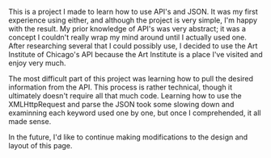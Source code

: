 This is a project I made to learn how to use API's and JSON. It was my first experience using either, and although the project is very simple, I'm happy with the result. My prior knowledge of API's was very abstract; it was a concept I couldn't really wrap my mind around until I actually used one. After researching several that I could possibly use, I decided to use the Art Institute of Chicago's API because the Art Institute is a place I've visited and enjoy very much. 

The most difficult part of this project was learning how to pull the desired information from the API. This process is rather technical, though it ultimately doesn't require all that much code. Learning how to use the XMLHttpRequest and parse the JSON took some slowing down and examinning each keyword used one by one, but once I comprehended, it all made sense. 

In the future, I'd like to continue making modifications to the design and layout of this page.
